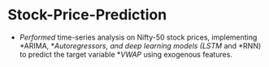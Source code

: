 # Stock-Price-Prediction
- *Performed* time-series analysis on Nifty-50 stock prices, implementing *ARIMA, **Autoregressors, and deep learning models (LSTM* and *RNN) to predict the target variable **VWAP* using exogenous features.

